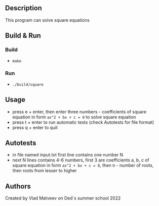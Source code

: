 ## Description
This program can solve square equations

## Build & Run
### Build
- `make`
### Run
- `./build/square`

## Usage
- press e + enter, then enter three numbers - coefficients of square equation in form `ax^2 + bx + c = 0` to solve square equation
- press t + enter to run automatic tests (check Autotests for file format)
- press q + enter to quit

## Autotests
- in file named input.txt first line contains one number N
- next N lines contains 4-6 numbers, first 3 are coefficients a, b, c of square equation in form `ax^2 + bx + c = 0`, then n - number of roots, then roots from lesser to higher

## Authors
Created by Vlad Matveev on Ded`s summer school 2022
